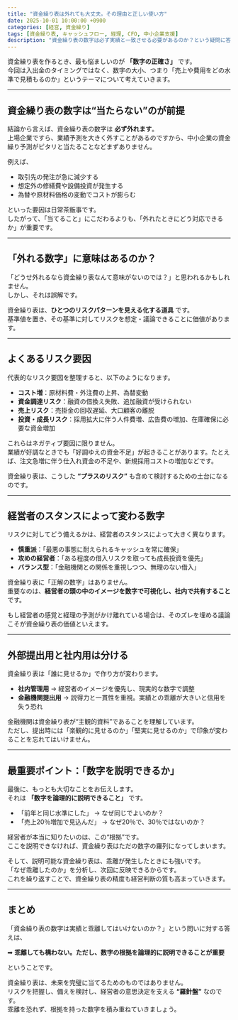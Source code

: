 ```yaml
---
title: "資金繰り表は外れても大丈夫。その理由と正しい使い方"
date: 2025-10-01 10:00:00 +0900
categories: [経営, 資金繰り]
tags: [資金繰り表, キャッシュフロー, 経理, CFO, 中小企業支援]
description: "資金繰り表の数字は必ず実績と一致させる必要があるのか？という疑問に答えます。予測が外れるのは当然であり、重要なのは乖離をどう説明し、どう経営に活かすかです。"
---
```


資金繰り表を作るとき、最も悩ましいのが **「数字の正確さ」** です。  
今回は入出金のタイミングではなく、数字の大小、つまり「売上や費用をどの水準で見積もるのか」というテーマについて考えていきます。

---

## 資金繰り表の数字は“当たらない”のが前提

結論から言えば、資金繰り表の数字は **必ず外れます**。  
上場企業ですら、業績予測を大きく外すことがあるのですから、中小企業の資金繰り予測がピタリと当たることなどまずありません。

例えば、

- 取引先の発注が急に減少する  
- 想定外の修繕費や設備投資が発生する  
- 為替や原材料価格の変動でコストが膨らむ  

といった要因は日常茶飯事です。  
したがって、「当てること」にこだわるよりも、「外れたときにどう対応できるか」が重要です。

---

## 「外れる数字」に意味はあるのか？

「どうせ外れるなら資金繰り表なんて意味がないのでは？」と思われるかもしれません。  
しかし、それは誤解です。  

資金繰り表は、**ひとつのリスクパターンを見える化する道具** です。  
基準値を置き、その基準に対してリスクを想定・議論できることに価値があります。

---

## よくあるリスク要因

代表的なリスク要因を整理すると、以下のようになります。

- **コスト増**：原材料費・外注費の上昇、為替変動  
- **資金調達リスク**：融資の借換え失敗、追加融資が受けられない  
- **売上リスク**：売掛金の回収遅延、大口顧客の離脱  
- **投資・成長リスク**：採用拡大に伴う人件費増、広告費の増加、在庫確保に必要な資金増加  

これらはネガティブ要因に限りません。  
業績が好調なときでも「好調ゆえの資金不足」が起きることがあります。たとえば、注文急増に伴う仕入れ資金の不足や、新規採用コストの増加などです。

資金繰り表は、こうした **“プラスのリスク”** も含めて検討するための土台になるのです。

---

## 経営者のスタンスによって変わる数字

リスクに対してどう備えるかは、経営者のスタンスによって大きく異なります。

- **慎重派**：「最悪の事態に耐えられるキャッシュを常に確保」  
- **攻めの経営者**：「ある程度の借入リスクを取っても成長投資を優先」  
- **バランス型**：「金融機関との関係を重視しつつ、無理のない借入」  

資金繰り表に「正解の数字」はありません。  
重要なのは、**経営者の頭の中のイメージを数字で可視化し、社内で共有すること** です。

もし経営者の感覚と経理の予測がかけ離れている場合は、そのズレを埋める議論こそが資金繰り表の価値といえます。

---

## 外部提出用と社内用は分ける

資金繰り表は「誰に見せるか」で作り方が変わります。

- **社内管理用** → 経営者のイメージを優先し、現実的な数字で調整  
- **金融機関提出用** → 説得力と一貫性を重視。実績との乖離が大きいと信用を失う恐れ  

金融機関は資金繰り表が“主観的資料”であることを理解しています。  
ただし、提出時には「楽観的に見せるのか」「堅実に見せるのか」で印象が変わることを忘れてはいけません。

---

## 最重要ポイント：「数字を説明できるか」

最後に、もっとも大切なことをお伝えします。  
それは **「数字を論理的に説明できること」** です。

- 「前年と同じ水準にした」 → なぜ同じでよいのか？  
- 「売上20％増加で見込んだ」 → なぜ20％で、30％ではないのか？  

経営者が本当に知りたいのは、この“根拠”です。  
ここを説明できなければ、資金繰り表はただの数字の羅列になってしまいます。

そして、説明可能な資金繰り表は、乖離が発生したときにも強いです。  
「なぜ乖離したのか」を分析し、次回に反映できるからです。  
これを繰り返すことで、資金繰り表の精度も経営判断の質も高まっていきます。

---

## まとめ

「資金繰り表の数字は実績と乖離してはいけないのか？」という問いに対する答えは、  

➡ **乖離しても構わない。ただし、数字の根拠を論理的に説明できることが重要**  

ということです。  

資金繰り表は、未来を完璧に当てるためのものではありません。  
リスクを把握し、備えを検討し、経営者の意思決定を支える **“羅針盤”** なのです。  
乖離を恐れず、根拠を持った数字を積み重ねていきましょう。

